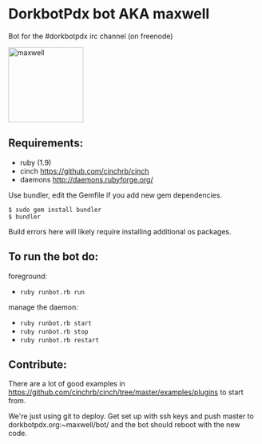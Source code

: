 DorkbotPdx bot AKA maxwell
==============

Bot for the #dorkbotpdx irc channel (on freenode)

<a href="http://www.medonis.com/images/Maxwell_looking_sm.jpg"><img src="http://www.medonis.com/images/Maxwell_looking_sm.jpg" alt="maxwell" height="150px"/></a>

Requirements:
---------------------
- ruby (1.9)
- cinch https://github.com/cinchrb/cinch
- daemons http://daemons.rubyforge.org/

Use bundler, edit the Gemfile if you add new gem dependencies.

```
$ sudo gem install bundler
$ bundler
```

Build errors here will likely require installing additional os packages.


To run the bot do:
---------------------

foreground:
- `ruby runbot.rb run`

manage the daemon:
- `ruby runbot.rb start`
- `ruby runbot.rb stop`
- `ruby runbot.rb restart`


Contribute:
---------------------

There are a lot of good examples in https://github.com/cinchrb/cinch/tree/master/examples/plugins to start from.

We're just using git to deploy.  Get set up with ssh keys and push master to dorkbotpdx.org:~maxwell/bot/ and the bot should reboot with the new code.
